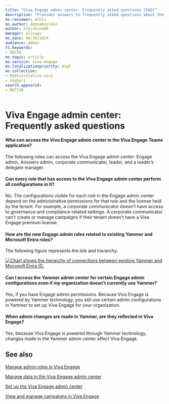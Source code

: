 ```yaml
---
title: "Viva Engage admin center: Frequently asked questions (FAQ)"
description: "Provides answers to frequently asked questions about the Viva Engage admin center."
ms.reviewer: ethli
ms.author: donnabouldin
author: Starshine89
manager: elizapo
ms.date: 06/28/2024
audience: Admin
f1.keywords:
- NOCSH
ms.topic: article
ms.service: viva-engage
ms.localizationpriority: High
ms.collection:  
- M365initiative-viva
- highpri
search.appverid:
- MET150
---
```


# Viva Engage admin center: Frequently asked questions

#### Who can access the Viva Engage admin center in the Viva Engage Teams application?

The following roles can access the Viva Engage admin center: Engage admin, Answers admin, corporate communicator, leader, and a leader’s delegate manager.  

#### Can every role that has access to the Viva Engage admin center perform all configurations in it?

No. The configurations visible for each role in the Engage admin center depend on the administrative permissions for that role and the license held by the tenant. For example, a corporate communicator doesn't have access to governance and compliance-related settings. A corporate communicator can't create or manage campaigns if their tenant doesn't have a Viva Engage premium license.  

#### How are the new Engage admin roles related to existing Yammer and Microsoft Entra roles?

The following figure represents the link and hierarchy:

[![Chart shows the hierarchy of connections between existing Yammer and Microsoft Entra ID.](/viva/media/engage/admin/herarchy-admin.png)](/viva/media/engage/admin/herarchy-admin.png#lightbox)

#### Can I access the Yammer admin center for certain Engage admin configurations even if my organization doesn’t currently use Yammer?

Yes, if you have Engage admin permissions. Because Viva Engage is powered by Yammer technology, you still use certain admin configurations in Yammer to set up Viva Engage for your organization.

#### When admin changes are made in Yammer, are they reflected in Viva Engage?

Yes, because Viva Engage is powered through Yammer technology, changes made in the Yammer admin center affect Viva Engage.  

## See also

[Manage admin roles in Viva Engage](/Viva/engage/eac-key-admin-roles-permissions)

[Manage data in the Viva Engage admin center](/Viva/engage/eac-as-manage-data)

[Set up the Viva Engage admin center](/Viva/engage/eac-get-started)

[View and manage campaigns in Viva Engage](/Viva/engage/campaigns)
